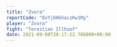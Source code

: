 ```yaml
---
title: "Zvora"
reportCode: "8xYj6HGhaczKw1My"
player: "Zvora"
fight: "Terestian Illhoof"
date: 2021-09-08T20:17:22.766000+00:00
---
```

